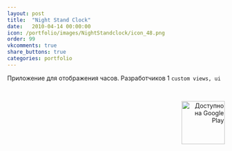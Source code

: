 ```yaml
---
layout: post
title:  "Night Stand Clock"
date:   2010-04-14 00:00:00
icon: /portfolio/images/NightStandclock/icon_48.png
order: 99
vkcomments: true
share_buttons: true
categories: portfolio
---
```


Приложение для отображения часов. Разработчиков 1 `custom views, ui`

<p>
<div>
<a class="example-image-link" href="{{ site.baseurl }}/portfolio/images/NightStandclock/1.jpg" data-lightbox="example-set" data-title="Night Stand Clock"><img class="example-image" src="{{ site.baseurl }}/portfolio/images/NightStandclock/thumb_1.jpg" alt=""/></a>
<a class="example-image-link" href="{{ site.baseurl }}/portfolio/images/NightStandclock/2.jpg" data-lightbox="example-set" data-title="Night Stand Clock"><img class="example-image" src="{{ site.baseurl }}/portfolio/images/NightStandclock/thumb_2.jpg" alt=""/></a>
<a class="example-image-link" href="{{ site.baseurl }}/portfolio/images/NightStandclock/3.jpg" data-lightbox="example-set" data-title="Night Stand Clock"><img class="example-image" src="{{ site.baseurl }}/portfolio/images/NightStandclock/thumb_3.jpg" alt=""/></a>
<a class="example-image-link" href="{{ site.baseurl }}/portfolio/images/NightStandclock/4.jpg" data-lightbox="example-set" data-title="Night Stand Clock"><img class="example-image" src="{{ site.baseurl }}/portfolio/images/NightStandclock/thumb_4.jpg" alt=""/></a>
</div>
</p>

<p align="right">
<a href='https://play.google.com/store/apps/details?id=com.crewbeat.nightstandclockseasonshalloween' target="_blank"><img alt='Доступно на Google Play' src='https://play.google.com/intl/en_us/badges/images/generic/ru_badge_web_generic.png' width="100"/></a>
</p>

<!--more-->

